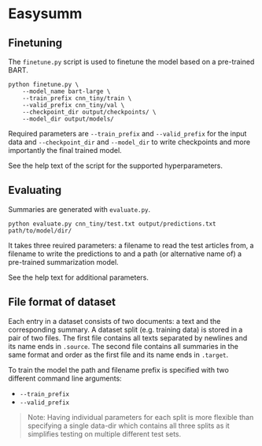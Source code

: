 Easysumm
========

Finetuning
----------

The `finetune.py` script is used to finetune the model based on a pre-trained BART.

```
python finetune.py \
    --model_name bart-large \
    --train_prefix cnn_tiny/train \
    --valid_prefix cnn_tiny/val \
    --checkpoint_dir output/checkpoints/ \
    --model_dir output/models/
```

Required parameters are `--train_prefix` and `--valid_prefix` for the input data
and `--checkpoint_dir` and `--model_dir` to write checkpoints and more importantly
the final trained model.

See the help text of the script for the supported hyperparameters.

Evaluating
----------

Summaries are generated with `evaluate.py`.

```
python evaluate.py cnn_tiny/test.txt output/predictions.txt path/to/model/dir/
```

It takes three reuired parameters: a filename to read the test articles from,
a filename to write the predictions to and a path (or alternative name of) a
pre-trained summarization model.

See the help text for additional parameters.

File format of dataset
----------------------

Each entry in a dataset consists of two documents: a text and the corresponding summary.
A dataset split (e.g. training data) is stored in a pair of two files.
The first file contains all texts separated by newlines and its name ends in `.source`.
The second file contains all summaries in the same format and order as the first file and its name ends in `.target`.

To train the model the path and filename prefix is specified with two different command line arguments:

* `--train_prefix`
* `--valid_prefix`

> Note: Having individual parameters for each split is more flexible
> than specifying a single data-dir which contains all three splits
> as it simplifies testing on multiple different test sets.

